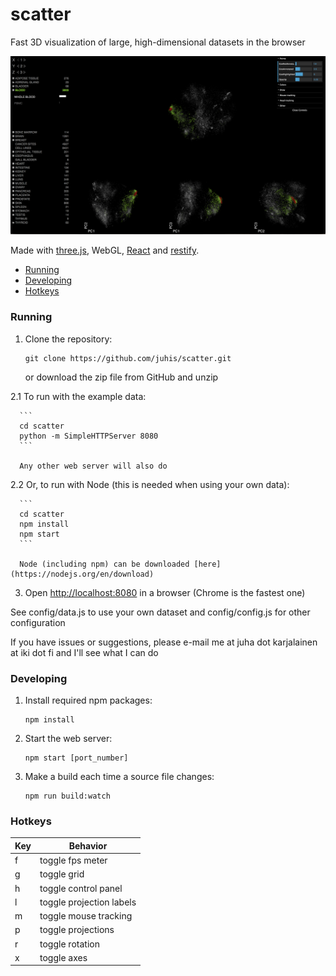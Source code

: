 # scatter
Fast 3D visualization of large, high-dimensional datasets in the browser

![screenshot](https://raw.githubusercontent.com/juhis/scatter/master/assets/images/screenshot2.png)

Made with [three.js](http://threejs.org), WebGL, [React](https://facebook.github.io/react) and [restify](https://github.com/restify/node-restify).

* [Running](#running)
* [Developing](#developing)
* [Hotkeys](#hotkeys)

### <a name="running"></a> Running

1.    Clone the repository:

      ```
      git clone https://github.com/juhis/scatter.git
      ```

      or download the zip file from GitHub and unzip

2.1   To run with the example data:

      ```
      cd scatter
      python -m SimpleHTTPServer 8080
      ```
      
      Any other web server will also do
   
2.2   Or, to run with Node (this is needed when using your own data):

      ```
      cd scatter
      npm install
      npm start
      ```
      
      Node (including npm) can be downloaded [here](https://nodejs.org/en/download)

3. Open [http://localhost:8080](http://localhost:8080) in a browser (Chrome is the fastest one)

See config/data.js to use your own dataset and config/config.js for other configuration

If you have issues or suggestions, please e-mail me at juha dot karjalainen at iki dot fi and I'll see what I can do

### <a name="developing"></a> Developing

1. Install required npm packages:

   ```
   npm install
   ```

2. Start the web server:

   ```
   npm start [port_number]
   ```

3. Make a build each time a source file changes:

   ```
   npm run build:watch
   ```

### <a name="hotkeys"></a> Hotkeys

| Key   | Behavior                 |
| ----- | ------------------------ |
| f     | toggle fps meter         |
| g     | toggle grid              |
| h     | toggle control panel     |
| l     | toggle projection labels |
| m     | toggle mouse tracking    |
| p     | toggle projections       |
| r     | toggle rotation          |
| x     | toggle axes              |
